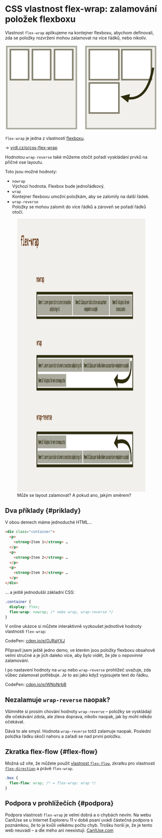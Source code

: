 # CSS vlastnost flex-wrap: zalamování položek flexboxu

Vlastnost `flex-wrap` aplikujeme na kontejner flexboxu, abychom definovali, zda se položky rozvržení mohou zalamovat na více řádků, nebo nikoliv.

<div class="connected" markdown="1">

![CSS vlastnost flex-wrap](../dist/images/medium/vdlayout/css-flex-wrap-schema.jpg)

<div class="web-only" markdown="1">

`flex-wrap` je jedna z vlastností [flexboxu](css-flexbox.md).

</div>

<div class="ebook-only" markdown="1">

<span class="book-index" data-book-index="flex-wrap"></div>

→ [vrdl.cz/p/css-flex-wrap](https://www.vzhurudolu.cz/prirucka/css-flex-wrap)

</div>

</div>

Hodnotou `wrap-reverse` také můžeme otočit pořadí vyskládání prvků na příčné ose layoutu.

Toto jsou možné hodnoty:

- `nowrap`  
Výchozí hodnota. Flexbox bude jednořádkový.
- `wrap`  
Kontejner flexboxu umožní položkám, aby se zalomily na další řádek.
- `wrap-reverse`  
Položky se mohou zalomit do více řádků a zároveň se pořadí řádků otočí.

<figure>
<img src="../dist/images/original/vdlayout/css-flex-wrap.jpg" width="1600" height="900" alt="CSS vlastnost flex-wrap">
<figcaption markdown="1">
Může se layout zalamovat? A pokud ano, jakým směrem?
</figcaption>
</figure>

<div class="web-only" markdown="1">

## Dva příklady {#priklady}

V obou demech máme jednoduché HTML…

```html
<div class="container">
  <p>
    <strong>Item 1</strong> …
  </p>
  <p>
    <strong>Item 2</strong> …
  </p>
  <p>
    <strong>Item 3</strong> …
  </p>  
</div>
```

… a ještě jednodušší základní CSS:

```css
.container {
  display: flex;
  flex-wrap: nowrap; /* nebo wrap, wrap-reverse */
}
```

<!-- .web-only -->
</div>

V online ukázce si můžete interaktivně vyzkoušet jednotlivé hodnoty vlastnosti `flex-wrap`:

CodePen: [cdpn.io/e/OJRaYXJ](https://codepen.io/machal/pen/OJRaYXJ?editors=0000)

<div class="web-only" markdown="1">

Připravil jsem ještě jedno demo, ve kterém jsou položky flexboxu obsahově velmi stručné a je jich daleko více, aby bylo vidět, že jde o _nepovinné_ zalamování.

<!-- AdSnippet -->

I po nastavení hodnoty na `wrap` nebo `wrap-reverse` prohlížeč uvažuje, zda vůbec zalamovat potřebuje. Je to asi jako když vypisujete text do řádku.

CodePen: [cdpn.io/e/WNoNrbB](https://codepen.io/machal/pen/WNoNrbB?editors=0000)

<!-- .web-only -->
</div>

## Nezalamuje `wrap-reverse` naopak?

Všimněte si prosím chování hodnoty `wrap-reverse` – položky se vyskládají dle očekávání zdola, ale zleva doprava, nikoliv naopak, jak by mohl někdo očekávat.

Dává to ale smysl. Hodnota `wrap-reverse` totiž zalamuje naopak. Poslední položka řádku skočí nahoru a zařadí se nad první položku.

## Zkratka flex-flow {#flex-flow}

Možná už víte, že můžete použít [vlastnost `flex-flow`](css-flex-flow.md), zkratku pro vlastnosti [`flex-direction`](css-flex-wrap.md) a právě `flex-wrap`.

```css
.box {
  flex-flow: wrap; /* = flex-wrap: wrap */
}
```

## Podpora v prohlížečích {#podpora}

Podpora vlastnosti `flex-wrap` je velmi dobrá a o chybách nevím.  Na webu CanIUse se u Internet Exploreru 11 v době psaní uvádí částečná podpora s poznámkou, že to je kvůli velkému počtu chyb. Trošku horší je, že je tento web neuvádí – a dle mého ani neexistují.  [CanIUse.com](https://caniuse.com/mdn-css_properties_flex-wrap)

<!-- AdSnippet -->
